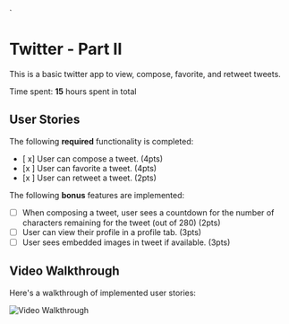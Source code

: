`
# Twitter - Part II

This is a basic twitter app to view, compose, favorite, and retweet tweets.

Time spent: **15** hours spent in total






## User Stories

The following **required** functionality is completed:

- [ x] User can compose a tweet. (4pts)
- [x ] User can favorite a tweet. (4pts)
- [x ] User can retweet a tweet. (2pts)

The following **bonus** features are implemented:

- [ ] When composing a tweet, user sees a countdown for the number of characters remaining for the tweet (out of 280) (2pts)
- [ ] User can view their profile in a profile tab. (3pts)
- [ ] User sees embedded images in tweet if available. (3pts)

## Video Walkthrough

Here's a walkthrough of implemented user stories:


<img src='http://g.recordit.co/1GVaGpHYAk.gif' title='Video Walkthrough' width='' alt='Video Walkthrough' />

